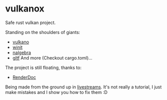 # vulkanox
Safe rust vulkan project.

Standing on the shoulders of giants:
- [vulkano](https://github.com/vulkano-rs/vulkano)
- [winit](https://github.com/rust-windowing/winit)
- [nalgebra](https://github.com/dimforge/nalgebra)
- [gltf](https://github.com/gltf-rs/gltf)
And more (Checkout cargo.toml)...

The project is still floating, thanks to:
- [RenderDoc](https://github.com/baldurk/renderdoc)

Being made from the ground up in [livestreams](https://youtube.com/playlist?list=PLlKj-4rp1Gz2yx_wRnp5_T_Z72B8OazHy&si=fqyfRg6aHhJPaYW1).
It's not really a tutorial, I just make mistakes and I show you how to fix them :D
